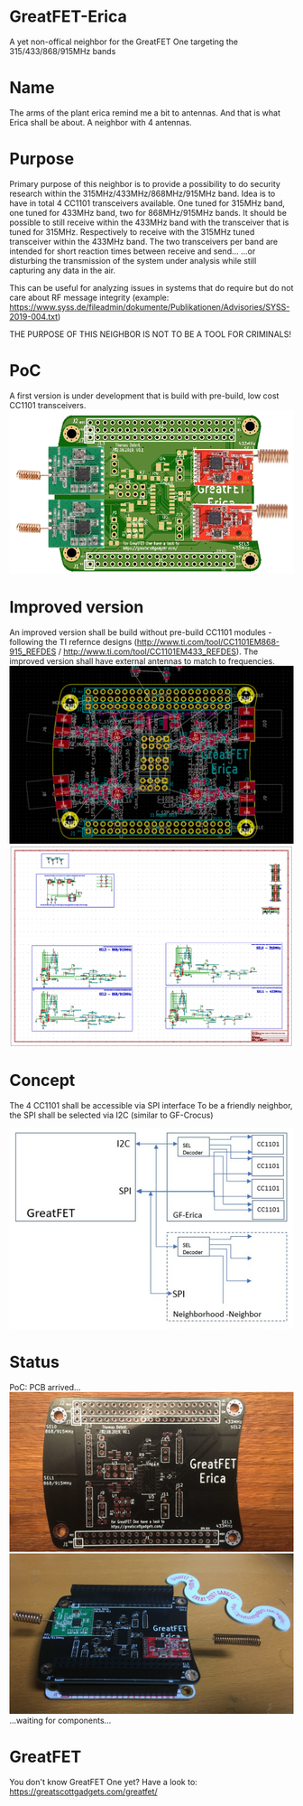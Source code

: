 # GreatFET-Erica
A yet non-offical neighbor for the GreatFET One targeting the 315/433/868/915MHz bands
# Name
The arms of the plant erica remind me a bit to antennas. And that is what Erica shall be about. A neighbor with 4 antennas.
# Purpose
Primary purpose of this neighbor is to provide a possibility to do security research within the 315MHz/433MHz/868MHz/915MHz band. Idea is to have in total 4 CC1101 transceivers available. One tuned for 315MHz band, one tuned for 433MHz band, two for 868MHz/915MHz bands. It should be possible to still receive within the 433MHz band with the transceiver that is tuned for 315MHz. Respectively to receive with the 315MHz tuned transceiver within the 433MHz band.
The two transceivers per band are intended for short reaction times between receive and send... ...or disturbing the transmission of the system under analysis while still capturing any data in the air.

This can be useful for analyzing issues in systems that do require but do not care about RF message integrity (example:  https://www.syss.de/fileadmin/dokumente/Publikationen/Advisories/SYSS-2019-004.txt)

THE PURPOSE OF THIS NEIGHBOR IS NOT TO BE A TOOL FOR CRIMINALS!
# PoC
A first version is under development that is build with pre-build, low cost CC1101 transceivers. 
![Alt text](PoC/GreatFETEricaPoCV0_1.png?raw=true "GreatFET Erica PoC V0.1")
# Improved version
An improved version shall be build without pre-build CC1101 modules - following the TI refernce designs (http://www.ti.com/tool/CC1101EM868-915_REFDES / http://www.ti.com/tool/CC1101EM433_REFDES).
The improved version shall have external antennas to match to frequencies.
![Alt text](ImprovedVersion/ImprovedVersion.png?raw=true "GreatFET Erica Improved Version")
![Alt text](ImprovedVersion/EarlySchematic.png?raw=true "GreatFET early schematic")
# Concept
The 4 CC1101 shall be accessible via SPI interface
To be a friendly neighbor, the SPI shall be selected via I2C (similar to GF-Crocus)

![Alt text](SPIFriendlyNeighbor.jpg?raw=true "SPI select via I2C")
# Status
PoC: PCB arrived...
![Alt text](PoC/PoCPCB.PNG?raw=true "GreatFET Erica PoC V0.1 PCB")
![Alt text](PoC/PoCPCB1.PNG?raw=true "GreatFET Erica PoC V0.1 PCB stacked")
...waiting for components... 
# GreatFET
You don't know GreatFET One yet? Have a look to: https://greatscottgadgets.com/greatfet/
